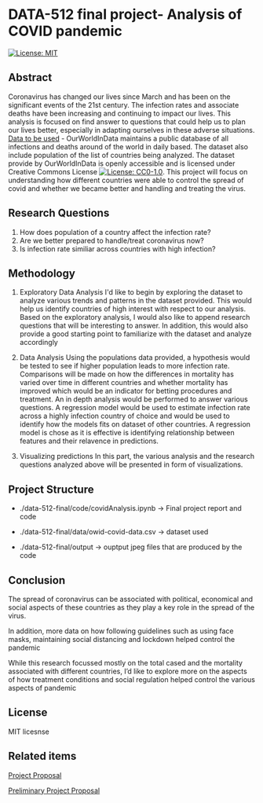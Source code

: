 # DATA-512 final project- Analysis of COVID pandemic
[![License: MIT](https://img.shields.io/badge/License-MIT-yellow.svg)](https://opensource.org/licenses/MIT)

## Abstract
Coronavirus has changed our lives since March and has been on the significant events of the 21st century. The infection rates and associate deaths have been increasing and continuing to impact our lives. This analysis is focused on find answer to questions that could help us to plan our lives better, especially in adapting ourselves in these adverse situations. [Data to be used](https://ourworldindata.org/coronavirus-source-data) - OurWorldInData maintains a public database of all infections and deaths around of the world in daily based. The dataset also include population of the list of countries being analyzed. The dataset provide by OurWorldInData is openly accessible and is licensed under Creative Commons License [![License: CC0-1.0](https://licensebuttons.net/l/zero/1.0/80x15.png)](http://creativecommons.org/publicdomain/zero/1.0/). This project will focus on understanding how different countries were able to control the spread of covid and whether we became better and handling and treating the virus.

## Research Questions
1. How does population of a country affect the infection rate?
2. Are we better prepared to handle/treat coronavirus now?
3. Is infection rate similiar across countries with high infection?

## Methodology

1. Exploratory Data Analysis
I'd like to begin by exploring the dataset to analyze various trends and patterns in the dataset provided. This would help us identify countries of high interest with respect to our analysis. Based on the exploratory analysis, I would also like to append research questions that will be interesting to answer. In addition, this would also provide a good starting point to familiarize with the dataset and analyze accordingly

2. Data Analysis
Using the populations data provided, a hypothesis would be tested to see if higher population leads to more infection rate. Comparisons will be made on how the differences in mortality has varied over time in different countries and whether mortality has improved which would be an indicator for betting procedures and treatment. An in depth analysis would be performed to answer various questions. A regression model would be used to estimate infection rate across a highly infection country of choice and would be used to identify how the models fits on dataset of other countries. A regression model is chose as it is effective is identifying relationship between features and their relavence in predictions.

3. Visualizing predictions
In this part, the various analysis and the research questions analyzed above will be presented in form of visualizations.


## Project Structure

- ./data-512-final/code/covidAnalysis.ipynb -> Final project report and code 

- ./data-512-final/data/owid-covid-data.csv -> dataset used

- ./data-512-final/output -> ouptput jpeg files that are produced by the code

## Conclusion
The spread of coronavirus can be associated with political, economical and social aspects of these countries as they play a key role in the spread of the virus.

In addition, more data on how following guidelines such as using face masks, maintaining social distancing and lockdown helped control the pandemic

While this research focussed mostly on the total cased and the mortality associated with different countries, I’d like to explore more on the aspects of how treatment conditions and social regulation helped control the various aspects of pandemic

## License
MIT licesnse

## Related items

[Project Proposal](https://github.com/Sreejavm/DATA-512-final/blob/main/data-512-final/Project%20Proposal.md)

[Preliminary Project Proposal](https://github.com/Sreejavm/DATA-512-final/blob/main/data-512-final/Final%20Project%20Preliminary%20Proposal.pdf)
